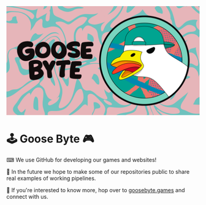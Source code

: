 [![Goose Byte Small Banner](https://raw.githubusercontent.com/GooseByteStudiosInc/.github/main/article.png "Goose Byte")](https://goosebyte.games/)

# 🕹 Goose Byte 🎮

⌨ We use GitHub for developing our games and websites!

🙌 In the future we hope to make some of our repositories public to share real examples of working pipelines.

🔗 If you're interested to know more, hop over to [goosebyte.games](https://www.goosebyte.games/) and connect with us.
